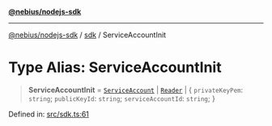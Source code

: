 [**@nebius/nodejs-sdk**](../../README.md)

***

[@nebius/nodejs-sdk](../../README.md) / [sdk](../README.md) / ServiceAccountInit

# Type Alias: ServiceAccountInit

> **ServiceAccountInit** = [`ServiceAccount`](../../runtime/service_account/service_account/classes/ServiceAccount.md) \| [`Reader`](../../runtime/service_account/service_account/interfaces/Reader.md) \| \{ `privateKeyPem`: `string`; `publicKeyId`: `string`; `serviceAccountId`: `string`; \}

Defined in: [src/sdk.ts:61](https://github.com/nebius/nodejs-sdk/blob/2ec552fb564ad8fdbf78c4eb6e73ce9101501e8a/src/sdk.ts#L61)
